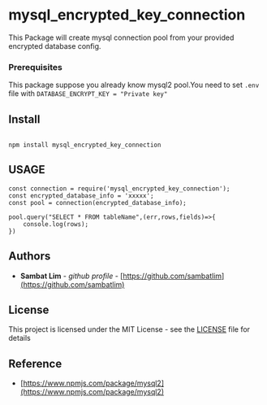 
# mysql_encrypted_key_connection

This Package will create mysql connection pool from your provided encrypted database config.


### Prerequisites
This package suppose you already know mysql2 pool.You need to set `.env` file with `DATABASE_ENCRYPT_KEY = "Private key"`

## Install
```

npm install mysql_encrypted_key_connection

```

## USAGE

```
const connection = require('mysql_encrypted_key_connection');
const encrypted_database_info = 'xxxxx';
const pool = connection(encrypted_database_info);

pool.query("SELECT * FROM tableName",(err,rows,fields)=>{
    console.log(rows);
})

```

## Authors

* **Sambat Lim** - *github profile* - [https://github.com/sambatlim](https://github.com/sambatlim)


## License

This project is licensed under the MIT License - see the [LICENSE](LICENSE) file for details

## Reference

* [https://www.npmjs.com/package/mysql2](https://www.npmjs.com/package/mysql2)

